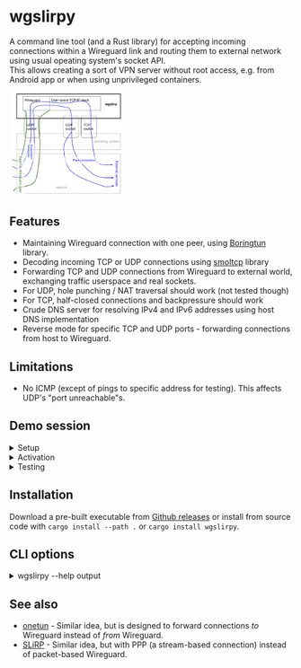 # wgslirpy

A command line tool (and a Rust library) for accepting incoming connections within a Wireguard link and routing them to external network using usual opeating system's socket API.  
This allows creating a sort of VPN server without root access, e.g. from Android app or when using unprivileged containers.

<img src="wgslirp.svg" alt="Diagram depicting operation of Wgslirpy" width="40%"/>

## Features

* Maintaining Wireguard connection with one peer, using [Boringtun](https://github.com/cloudflare/boringtun) library.
* Decoding incoming TCP or UDP connections using [smoltcp](https://github.com/smoltcp-rs/smoltcp) library
* Forwarding TCP and UDP connections from Wireguard to external world, exchanging traffic userspace and real sockets.
* For UDP, hole punching / NAT traversal should work (not tested though)
* For TCP, half-closed connections and backpressure should work
* Crude DNS server for resolving IPv4 and IPv6 addresses using host DNS implementation
* Reverse mode for specific TCP and UDP ports - forwarding connections from host to Wireguard.

## Limitations

* No ICMP (except of pings to specific address for testing). This affects UDP's "port unreachable"s.

## Demo session

<details><summary>Setup</summary>

```
peer# wg genkey
4Khaa5tgPI9NJsO2R896Yd6748k9fW4aapGZnIcUM14=
peer# wg pubkey <<< 4Khaa5tgPI9NJsO2R896Yd6748k9fW4aapGZnIcUM14=
rPpCjWzIv/yAtZZi+C/pVprie8D0QaGlPtJXlDi6bmI=

gateway$ wg genkey
SG43Zi0wGp4emfJ/XpTnnmtnK8SSjjIHOc3Zh37c928=
gateway$ wg pubkey <<< SG43Zi0wGp4emfJ/XpTnnmtnK8SSjjIHOc3Zh37c928=
MR2RF5Tp+6BKt9k+deKg1GqR3re3ckJKti+uwZA84DU=

peer# ip link add wgslirpyspeer type wireguard
peer# wg set wgslirpyspeer listen-port 9796 private-key <(echo 4Khaa5tgPI9NJsO2R896Yd6748k9fW4aapGZnIcUM14=) peer MR2RF5Tp+6BKt9k+deKg1GqR3re3ckJKti+uwZA84DU= allowed-ips 0.0.0.0/0,::/0
peer# ip netns add testing-wgslirp
peer# ip link set wgslirpyspeer netns testing-wgslirp
peer# ip netns exec testing-wgslirp ip link set wgslirpyspeer up
peer# ip netns exec testing-wgslirp ip addr add 192.168.76.1/32 dev wgslirpyspeer
peer# ip netns exec testing-wgslirp ip addr add fc00::01/128 dev wgslirpyspeer
peer# ip netns exec testing-wgslirp route -4 add default dev wgslirpyspeer
peer# ip netns exec testing-wgslirp route -6 add default dev wgslirpyspeer
peer# mkdir -p /etc/netns/testing-wgslirp
peer# echo nameserver 192.168.72.2 > /etc/netns/testing-wgslirp/resolv.conf
```
</details>

<details><summary>Activation</summary>

```
gateway$ RUST_LOG=debug wgslirpy --private-key SG43Zi0wGp4emfJ/XpTnnmtnK8SSjjIHOc3Zh37c928= -b 127.0.0.1:9797 --peer-key rPpCjWzIv/yAtZZi+C/pVprie8D0QaGlPtJXlDi6bmI= --keepalive-interval 10 --dns 192.168.72.2:53 --pingable 192.168.72.2
DEBUG boringtun::noise: Sending handshake_initiation
DEBUG boringtun::noise: Received handshake_response local_idx=1 remote_idx=2743606023
DEBUG boringtun::noise: New session session=1
DEBUG boringtun::noise: Sending keepalive

peer# ip netns exec testing-wgslirp wg
interface: wgslirpyspeer
  public key: rPpCjWzIv/yAtZZi+C/pVprie8D0QaGlPtJXlDi6bmI=
  private key: (hidden)
  listening port: 9796

peer: MR2RF5Tp+6BKt9k+deKg1GqR3re3ckJKti+uwZA84DU=
  endpoint: 127.0.0.1:9797
  allowed ips: 0.0.0.0/0, ::/0
  latest handshake: 46 seconds ago
  transfer: 340 B received, 92 B sent
```
</details>

<details><summary>Testing</summary>

```
peer# # ip netns exec testing-wgslirp ping -c 2 192.168.72.2
64 bytes from 192.168.72.2: icmp_seq=1 ttl=64 time=0.705 ms
64 bytes from 192.168.72.2: icmp_seq=2 ttl=64 time=0.435 ms

gateway$ 
INFO wgslirpy::router: New NAT entry for Pingable
DEBUG wgslirpy::router: Finished serving Pingable

peer# ip netns exec testing-wgslirp curl http://example.com/
<!doctype html>
...
</html>

gateway$
DEBUG wgslirpy::router::serve_dns: DNS query example.com:0
DEBUG wgslirpy::router: Sending DNS reply

INFO wgslirpy::router: New NAT entry for Tcp { client_side: Endpoint { addr: Ipv4(Address([192, 168, 76, 1])), port: 48004 }, external_side: Endpoint { addr: Ipv4(Address([93, 184, 216, 34])), port: 80 } }
DEBUG wgslirpy::router::serve_tcp: Connected to upstream TCP
DEBUG wgslirpy::router::serve_tcp: Accepted the connection
DEBUG wgslirpy::router::serve_tcp: EOF received from client
DEBUG wgslirpy::router::serve_tcp: Shutdown finished
DEBUG wgslirpy::router::serve_tcp: EOF
DEBUG wgslirpy::router::serve_tcp: Client TCP socket no longer active
DEBUG boringtun::noise::timers: KEEPALIVE(PERSISTENT_KEEPALIVE)
DEBUG wgslirpy::router: Finished serving Tcp { client_side: Endpoint { addr: Ipv4(Address([192, 168, 76, 1])), port: 48004 }, external_side: Endpoint { addr: Ipv4(Address([93, 184, 216, 34])), port: 80 } }

peer# ip netns exec testing-wgslirp dig +short github.com @8.8.8.8
140.82.112.3

gateway$
01:26:14 INFO wgslirpy::router: New NAT entry for Udp
...
01:27:46 DEBUG wgslirpy::router::serve_udp: Timed out a UDP connection
```
</details>

## Installation

Download a pre-built executable from [Github releases](https://github.com/vi/wgslirpy/releases) or install from source code with `cargo install --path .`  or `cargo install wgslirpy`.

## CLI options

<details><summary> wgslirpy --help output</summary>

```
Usage: wgslirpy [-k <private-key>] [-f <private-key-file>] -K <peer-key> [-p <peer-endpoint>] [-a <keepalive-interval>] -b <bind-ip-port> [-D <dns>] [-P <pingable>] [--mtu <mtu>] [--tcp-buffer-size <tcp-buffer-size>] [--transmit-queue-capacity <transmit-queue-capacity>] [-u <incoming-udp...>] [-t <incoming-tcp...>]

Expose internet access without root using Wireguard

Options:
  -k, --private-key main private key of this Wireguard node, base64-encoded
  -f, --private-key-file
                    main private key of this Wireguard node (content of a
                    specified file), base64-encoded
  -K, --peer-key    peer's public key
  -p, --peer-endpoint
                    address of the peer's UDP socket, where to send keepalives
  -a, --keepalive-interval
                    keepalive interval, in seconds
  -b, --bind-ip-port
                    where to bind our own UDP socket for Wireguard connection
  -D, --dns         use this UDP socket address as a simple A/AAAA-only DNS
                    server within Wireguard network
  -P, --pingable    reply to ICMP pings on this single address within Wireguard
                    network
  --mtu             maximum transfer unit to use for TCP. Default is 1420.
  --tcp-buffer-size in-application socket TCP buffer size. Note that operating
                    system socket buffer also applies.
  --transmit-queue-capacity
                    nubmer of outgoing (to wireguard) packets to hold in a queue
  -u, --incoming-udp
                    forward this host UDP port into Wireguard network. You need
                    to specify triplet of socket addresses: host, source
                    (optional) and dest. Host address is address to bind
                    operating system socket to. source and dest addreses are
                    used within Wireguard network. Example: -u
                    0.0.0.0:1234,10.0.2.1:1234,10.0.2.15:1234
  -t, --incoming-tcp
                    forward this host TCP port into Wireguard network. You need
                    to specify triplet of socket addresses: host, source
                    (optional) and dest. Host address is address to bind
                    operating system socket to. source and dest addreses are
                    used within Wireguard network. If source port is 0,
                    roundrobin is used. Example: -t 0.0.0.0:1234,,10.0.2.15:1234
  --help            display usage information
```
</details>

## See also

* [onetun](https://github.com/aramperes/onetun) - Similar idea, but is designed to forward connections _to_ Wireguard instead of _from_ Wireguard.
* [SLiRP](https://en.wikipedia.org/wiki/Slirp) - Similar idea, but with PPP (a stream-based connection) instead of packet-based Wireguard.
